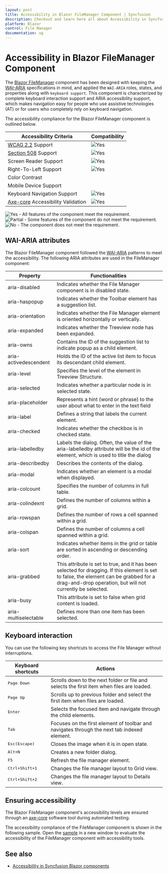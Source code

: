 ```yaml
---
layout: post
title: Accessibility in Blazor FileManager Component | Syncfusion
description: Checkout and learn here all about Accessibility in Syncfusion Blazor FileManager component and more.
platform: Blazor
control: File Manager
documentation: ug
---
```


# Accessibility in Blazor FileManager Component

The [Blazor FileManager](https://www.syncfusion.com/blazor-components/blazor-file-manager) component has been designed with keeping the [WAI-ARIA](https://www.w3.org/WAI/ARIA/apg/patterns/) specifications in mind, and applied the `WAI-ARIA` roles, states, and properties along with `keyboard support`. This component is characterized by complete keyboard interaction support and ARIA accessibility support, which makes navigation easy for people who use assistive technologies (AT) or for users who completely rely on keyboard navigation.

The accessibility compliance for the Blazor FileManager component is outlined below.

| Accessibility Criteria | Compatibility |
| -- | -- |
| [WCAG 2.2](https://www.w3.org/TR/WCAG22/) Support | <img src="https://cdn.syncfusion.com/content/images/documentation/full.png" alt="Yes"> |
| [Section 508](https://www.section508.gov/) Support | <img src="https://cdn.syncfusion.com/content/images/documentation/full.png" alt="Yes"> |
| Screen Reader Support | <img src="https://cdn.syncfusion.com/content/images/landing-page/yes.png" alt="Yes"> |
| Right-To-Left Support | <img src="https://cdn.syncfusion.com/content/images/landing-page/yes.png" alt="Yes"> |
| Color Contrast |  |
| Mobile Device Support |  |
| Keyboard Navigation Support | <img src="https://cdn.syncfusion.com/content/images/landing-page/yes.png" alt="Yes"> |
| [Axe-core](https://www.nuget.org/packages/Deque.AxeCore.Playwright) Accessibility Validation | <img src="https://cdn.syncfusion.com/content/images/landing-page/yes.png" alt="Yes"> |

<style>
    .post .post-content img {
        display: inline-block;
        margin: 0.5em 0;
    }
</style>

<div><img src="https://cdn.syncfusion.com/content/images/landing-page/yes.png" alt="Yes"> - All features of the component meet the requirement.</div>

<div><img src="https://cdn.syncfusion.com/content/images/documentation/partial.png" alt="Partial"> - Some features of the component do not meet the requirement.</div>

<div><img src="https://cdn.syncfusion.com/content/images/landing-page/no.png" alt="No"> - The component does not meet the requirement.</div>

## WAI-ARIA attributes

The Blazor FileManager component followed the [WAI-ARIA](https://www.w3.org/WAI/ARIA/apg/patterns/) patterns to meet the accessibility. The following ARIA attributes are used in the FileManager component:

| **Property** | **Functionalities** |
| --- | --- |
| aria-disabled | Indicates whether the File Manager component is in disabled state.|
| aria-haspopup | Indicates whether the Toolbar element has a suggestion list. |
| aria-orientation | Indicates whether the File Manager element is oriented horizontally or vertically. |
| aria-expanded | Indicates whether the Treeview node has been expanded. |
| aria-owns | Contains the ID of the suggestion list to indicate popup as a child element. |
| aria-activedescendent | Holds the ID of the active list item to focus its descendant child element. |
| aria-level | Specifies the level of the element in Treeview Structure. |
| aria-selected | Indicates whether a particular node is in selected state. |
| aria-placeholder | Represents a hint (word or phrase) to the user about what to enter in the text field |
| aria-label |  Defines a string that labels the current element. |
| aria-checked | Indicates whether the checkbox is in checked state. |
| aria-labelledby | Labels the dialog. Often, the value of the aria-labelledby attribute will be the id of the element, which is used to title the dialog |
| aria-describedby | Describes the contents of the dialog. |
| aria-modal | Indicates whether an element is a modal when displayed. |
| aria-colcount | Specifies the number of columns in full table. |
| aria-colindexnt | Defines the number of columns within a grid. |
| aria-rowspan | Defines the number of rows a cell spanned within a grid. |
| aria-colspan | Defines the number of columns a cell spanned within a grid. |
| aria-sort | Indicates whether items in the grid or table are sorted in ascending or descending order. |
| aria-grabbed | This attribute is set to true, and it has been selected for dragging. If this element is set to false, the element can be grabbed for a drag-and-drop operation, but will not currently be selected. |
| aria-busy | This attribute is set to false when grid content is loaded. |
| aria-multiselectable | Defines more than one item has been selected. |

## Keyboard interaction

You can use the following key shortcuts to access the File Manager without interruptions.

| **Keyboard shortcuts** | **Actions** |
| --- | --- |
| <kbd>Page Down</kbd> | Scrolls down to the next folder or file and selects the first item when files are loaded. |
| <kbd>Page Up</kbd> | Scrolls up to previous folder and select the first item when files are loaded. |
| <kbd>Enter</kbd> | Selects the focused item and navigate through the child elements. |
| <kbd>Tab</kbd> | Focuses on the first element of toolbar and navigates through the next tab indexed element. |
| <kbd>Esc(Escape)</kbd> | Closes the image when it is in open state. |
| <kbd>Alt+N</kbd> | Creates a new folder dialog.|
| <kbd>F5</kbd> | Refresh the file manager element. |
| <kbd>Ctrl+Shift+1</kbd> | Changes the file manager layout to Grid view. |
| <kbd>Ctrl+Shift+2</kbd> | Changes the file manager layout to Details view. |

## Ensuring accessibility

The Blazor FileManager component's accessibility levels are ensured through an [axe-core](https://www.nuget.org/packages/Deque.AxeCore.Playwright) software tool during automated testing.

The accessibility compliance of the FileManager component is shown in the following sample. Open the [sample](https://blazor.syncfusion.com/accessibility/filemanager) in a new window to evaluate the accessibility of the FileManager component with accessibility tools.

## See also

* [Accessibility in Syncfusion Blazor components](https://blazor.syncfusion.com/documentation/common/accessibility)
